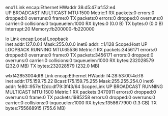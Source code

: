 eno1      Link encap:Ethernet  HWaddr 38:d5:47:af:52:e4  
          UP BROADCAST MULTICAST  MTU:1500  Metric:1
          RX packets:0 errors:0 dropped:0 overruns:0 frame:0
          TX packets:0 errors:0 dropped:0 overruns:0 carrier:0
          collisions:0 txqueuelen:1000 
          RX bytes:0 (0.0 B)  TX bytes:0 (0.0 B)
          Interrupt:20 Memory:fb200000-fb220000 

lo        Link encap:Local Loopback  
          inet addr:127.0.0.1  Mask:255.0.0.0
          inet6 addr: ::1/128 Scope:Host
          UP LOOPBACK RUNNING  MTU:65536  Metric:1
          RX packets:3456171 errors:0 dropped:0 overruns:0 frame:0
          TX packets:3456171 errors:0 dropped:0 overruns:0 carrier:0
          collisions:0 txqueuelen:1000 
          RX bytes:232028579 (232.0 MB)  TX bytes:232028579 (232.0 MB)

wlxf42853004df8 Link encap:Ethernet  HWaddr f4:28:53:00:4d:f8  
          inet addr:175.159.75.22  Bcast:175.159.75.255  Mask:255.255.254.0
          inet6 addr: fe80::957e:12dc:df79:3f43/64 Scope:Link
          UP BROADCAST RUNNING MULTICAST  MTU:1500  Metric:1
          RX packets:3470911 errors:0 dropped:0 overruns:0 frame:0
          TX packets:1985258 errors:0 dropped:0 overruns:0 carrier:0
          collisions:0 txqueuelen:1000 
          RX bytes:1358677900 (1.3 GB)  TX bytes:755668915 (755.6 MB)


